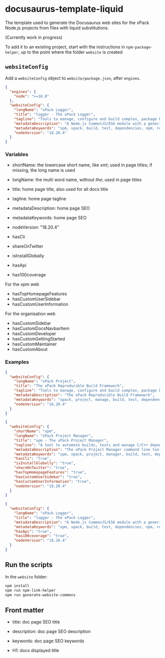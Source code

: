 # docusaurus-template-liquid

The template used to generate the Docusaurus web sites for the
xPack Node.js projects from files with liquid substitutions.

(Currently work in progress)

To add it to an existing project, start with the instructions in
`npm-package-helper`, up to the point where the folder `website` is
created

## `websiteConfig`

Add a `websiteConfig` object to `website/package.json`, after `engines`.

```json
{
  "engines": {
    "node": ">=18.0"
  },
  "websiteConfig": {
    "longName": "xPack Logger",
    "title": "logger - The xPack Logger",
    "tagline": "Tools to manage, configure and build complex, package based, multi-target projects, in a reproducible way.",
    "metadataDescription": "A Node.js CommonJS/ES6 module with a generic console logger class",
    "metadataKeywords": "xpm, xpack, build, test, dependencies, npm, reproducibility",
    "nodeVersion": "18.20.4"
  }
}
```

### Variables

- shortName: the lowercase short name, like xml; used in page titles;
if missing, the long name is used
- longName: the multi word name, without _the_; used in page titles
- title: home page title, also used for all docs title
- tagline: home page tagline
- metadataDescription: home page SEO
- metadataKeywords: home page SEO

- nodeVersion: "18.20.4"

- hasCli
- shareOnTwitter
- isInstallGlobally
- hasApi
- has100coverage

For the xpm web

- hasTopHomepageFeatures
- hasCustomUserSidebar
- hasCustomUserInformation

For the organisation web

- hasCustomSidebar
- hasCustomDocsNavbarItem
- hasCustomDeveloper
- hasCustomGettingStarted
- hasCustomMaintainer
- hasCustomAbout

### Examples

```json
{
  "websiteConfig": {
    "longName": "xPack Project",
    "title": "The xPack Reproducible Build Framework",
    "tagline": "Tools to manage, configure and build complex, package based, multi-target projects, in a reproducible way.",
    "metadataDescription": "The xPack Reproducible Build Framework",
    "metadataKeywords": "xpack, project, manage, build, test, dependencies, xpm, npm, reproducibility",
    "nodeVersion": "18.20.4"
  }
}
```

```json
{
  "websiteConfig": {
    "shortName": "xpm",
    "longName": "xPack Project Manager",
    "title": "xpm - The xPack Project Manager",
    "tagline": "A tool to automate builds, tests and manage C/C++ dependencies, inspired by npm",
    "metadataDescription": "The xPack Project Manager command line tool",
    "metadataKeywords": "xpm, xpack, project, manager, build, test, dependencies, npm, reproducibility",
    "hasCli": "true",
    "isInstallGlobally": "true",
    "shareOnTwitter": "true",
    "hasTopHomepageFeatures": "true",
    "hasCustomUserSidebar": "true",
    "hasCustomUserInformation": "true",
    "nodeVersion": "18.20.4"
  }
}
```

```json
{
  "websiteConfig": {
    "longName": "xPack Logger",
    "title": "logger - The xPack Logger",
    "metadataDescription": "A Node.js CommonJS/ES6 module with a generic console logger class",
    "metadataKeywords": "xpm, xpack, build, test, dependencies, npm, reproducibility",
    "hasApi": "true",
    "has100coverage": "true",
    "nodeVersion": "18.20.4"
  }
}
```

## Run the scripts

In the `website` folder:

```sh
npm install
npm run npm-link-helper
npm run generate-website-commons
```

## Front matter

- title: doc page SEO title
- description: doc page SEO description
- keywords: doc page SEO keywords

- H1: docs displayed title
